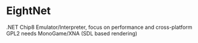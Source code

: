 # EightNet
.NET Chip8 Emulator/Interpreter, focus on performance and cross-platform
GPL2
needs MonoGame/XNA (SDL based rendering)
